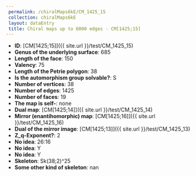 ```yaml
--- 
 permalink: /chiralMaps6kE/CM_1425_15 
 collection: chiralMaps6kE
 layout: dataEntry
 title: Chiral maps up to 6000 edges - CM[1425;15]
---
```


- **ID**: [CM[1425;15]]({{ site.url }}/test/CM_1425_15)
- **Genus of the underlying surface**: 685
- **Length of the face**: 150
- **Valency**: 75
- **Length of the Petrie polygon**: 38
- **Is the automorphism group solvable?**: S
- **Number of vertices**: 38
- **Number of edges**: 1425
- **Number of faces**: 19
- **The map is self-**: none
- **Dual map**: [CM[1425;14]]({{ site.url }}/test/CM_1425_14)
- **Mirror (enantihomorphic) map**: [CM[1425;16]]({{ site.url }}/test/CM_1425_16)
- **Dual of the mirror image**: [CM[1425;13]]({{ site.url }}/test/CM_1425_13)
- **Z_q-Exponent?**: 2
- **No idea**:  26:16
- **No idea**: Y
- **No idea**: Y
- **Skeleton**: Sk(38;2)^25
- **Some other kind of skeleton**: nan
